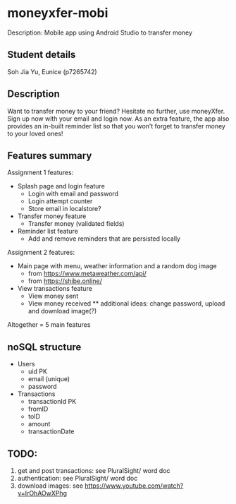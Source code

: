 # moneyxfer-mobi
Description: Mobile app using Android Studio to transfer money

## Student details
Soh Jia Yu, Eunice (p7265742)

## Description
Want to transfer money to your friend? Hesitate no further, use moneyXfer. Sign up now with your email and login now. As an extra feature, the app also provides an in-built reminder list so that you won’t forget to transfer money to your loved ones!

## Features summary

Assignment 1 features:
- Splash page and login feature
  - Login with email and password
  - Login attempt counter
  - Store email in localstore?
- Transfer money feature
  - Transfer money (validated fields)
- Reminder list feature
  - Add and remove reminders that are persisted locally

Assignment 2 features:
- Main page with menu, weather information and a random dog image
  - from https://www.metaweather.com/api/
  - from https://shibe.online/
- View transactions feature
  - View money sent
  - View money received
** additional ideas: change password, upload and download image(?)

Altogether = 5 main features

## noSQL structure
- Users
  - uid PK
  - email (unique)
  - password
- Transactions
  - transactionId PK
  - fromID
  - toID
  - amount
  - transactionDate


## TODO:

1. get and post transactions: see PluralSight/ word doc
2. authentication: see PluralSight/ word doc
3. download images: see https://www.youtube.com/watch?v=IrOhAOwXPhg